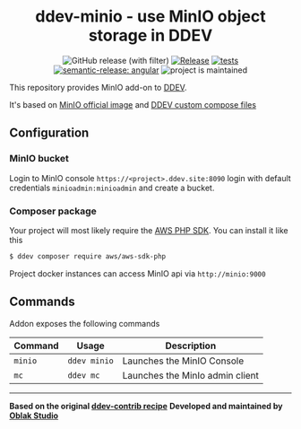 <div align="center">

# ddev-minio - use MinIO object storage in DDEV

![GitHub release (with filter)](https://img.shields.io/github/v/release/oblakstudio/ddev-minio)
[![Release](https://github.com/oblakstudio/ddev-minio/actions/workflows/release.yml/badge.svg)](https://github.com/oblakstudio/ddev-minio/actions/workflows/release.yml)
[![tests](https://github.com/oblakstudio/ddev-minio/actions/workflows/test_stable.yml/badge.svg?event=push)](https://github.com/oblakstudio/ddev-minio/actions/workflows/tests.yml)
[![semantic-release: angular](https://img.shields.io/badge/semantic--release-angular-e10079?logo=semantic-release)](https://github.com/semantic-release/semantic-release)
![project is maintained](https://img.shields.io/maintenance/yes/2024.svg)

</div>

This repository provides MinIO add-on to [DDEV](https://ddev.readthedocs.io).

It's based on [MinIO official image](https://hub.docker.com/r/minio/minio) and [DDEV custom compose files](https://ddev.readthedocs.io/en/stable/users/extend/custom-compose-files/)

## Configuration

### MinIO bucket

Login to MinIO console `https://<project>.ddev.site:8090` login with default credentials `minioadmin:minioadmin` and create a bucket.

### Composer package

Your project will most likely require the [AWS PHP SDK](https://packagist.org/packages/aws/aws-sdk-php). You can install it like this
```bash
$ ddev composer require aws/aws-sdk-php
```
Project docker instances can access MinIO api via `http://minio:9000`

## Commands

Addon exposes the following commands

| Command | Usage        | Description                     |
|---------|--------------|---------------------------------|
| `minio` | `ddev minio` | Launches the MinIO Console      |
| `mc`    | `ddev mc`    | Launches the MinIo admin client |

___

**Based on the original [ddev-contrib recipe](https://github.com/ddev/ddev-contrib/tree/master/docker-compose-services/mongodb)**
**Developed and maintained by [Oblak Studio](https://github.com/oblakstudio)**

